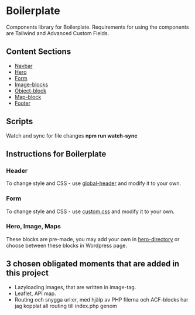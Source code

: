 # Boilerplate

Components library for Boilerplate. Requirements for using the components are Tailwind and Advanced Custom Fields. 

## Content Sections
* [Navbar](./template-parts/global/global-header.php)
* [Hero](./template-parts/blocks/hero)
* [Form](./template-parts/blocks/form/form.php)
* [Image-blocks](.//template-parts/blocks/image)
* [Object-block](./)
* [Map-block](.//template-parts/blocks/maps.php)
* [Footer](./)

<!-- [I'm a relative reference to a repository file](../blob/master/LICENSE) -->

## Scripts 
Watch and sync for file changes
**npm run watch-sync**


## Instructions for Boilerplate
### Header
To change style and CSS - use [global-header](./template-parts/global/global-header.php) and modify it to your own.
### Form
To change style and CSS - use [custom.css](./resources/css/custom.css) and modify it to your own.
### Hero, Image, Maps 
These blocks are pre-made, you may add your own in [hero-directory](./template-parts/blocks/hero/) or choose between these blocks in Wordpress page. 


<!-- Beroenden, krav, begränsningar och mål plattformar (till ex. lägsta webbläsarversioner, PHP version, webbserver krav etc. -->

## 3 chosen obligated moments that are added in this project
- Lazyloading images, that are written in image-tag.
- Leaflet, API map. 
- Routing och snygga url:er, med hjälp av PHP filerna och ACF-blocks har jag kopplat all routing till index.php genom 
    <?php get_template_part( 'template-parts/content', get_post_format() ); ?>

